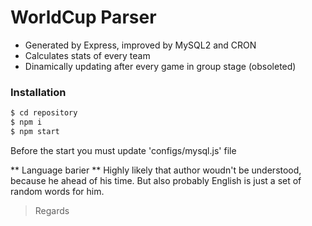 # WorldCup Parser

  - Generated by Express, improved by MySQL2 and CRON
  - Calculates stats of every team
  - Dinamically updating after every game in group stage (obsoleted)

### Installation

```sh
$ cd repository
$ npm i
$ npm start
```

Before the start you must update 'configs/mysql.js' file


** Language barier **
Highly likely that author woudn't be understood, because he ahead of his time.
But also probably English is just a set of random words for him.

> Regards